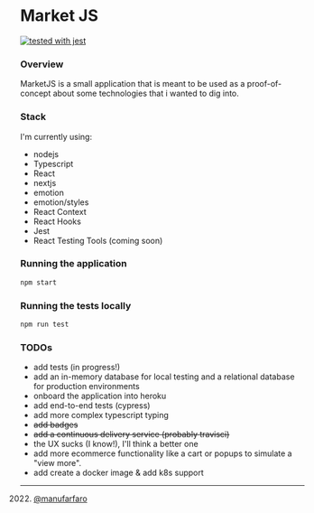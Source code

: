 # Market JS

[![tested with jest](https://img.shields.io/badge/tested_with-jest-99424f.svg)](https://github.com/facebook/jest)

### Overview

MarketJS is a small application that is meant to be used as a proof-of-concept about some technologies that i wanted to dig into.

### Stack

I'm currently using:

- nodejs
- Typescript
- React
- nextjs
- emotion
- emotion/styles
- React Context
- React Hooks
- Jest
- React Testing Tools (coming soon)

### Running the application

```bash
npm start
```

### Running the tests locally

```bash
npm run test
```

### TODOs

- add tests (in progress!)
- add an in-memory database for local testing and a relational database for production environments
- onboard the application into heroku
- add end-to-end tests (cypress)
- add more complex typescript typing
- ~~add badges~~
- ~~add a continuous delivery service (probably travisci)~~
- the UX sucks (I know!), I'll think a better one
- add more ecommerce functionality like a cart or popups to simulate a "view more".
- add create a docker image & add k8s support

---

2022. [@manufarfaro](https://github.com/manufarfaro)
